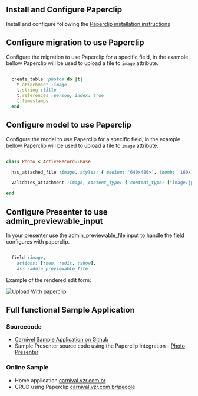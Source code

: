 
## Install and Configure Paperclip
Install and configure following the [Paperclip installation instructions](https://github.com/thoughtbot/paperclip#installation)

## Configure migration to use Paperclip
Configure the migration to use Paperclip for a specific field, in the example bellow Paperclip will be used to upload a file to `image` attribute.


```ruby

  create_table :photos do |t|
    t.attachment :image
    t.string :title
    t.references :person, index: true
    t.timestamps
  end
```


## Configure model to use Paperclip
Configure the model to use Paperclip for a specific field, in the example bellow Paperclip will be used to upload a file to `image` attribute.


```ruby

class Photo < ActiveRecord::Base

  has_attached_file :image, styles: { medium: '640x480>', thumb: '160x120>'  }, default_url: 'missing.png'

  validates_attachment :image, content_type: { content_type: ["image/jpg", "image/jpeg", "image/png", "image/gif"] }

end

```

## Configure Presenter to use admin_previewable_input
In your presenter use the admin_previewable_file input to handle the field configures with paperclip.

```ruby

  field :image,
    actions: [:new, :edit, :show],
    as: :admin_previewable_file
```

Example of the rendered edit form:

![Upload With paperclip](https://dl.dropboxusercontent.com/u/2134454/cdn/carnival/carnival-paperclip-upload.png)

## Full functional Sample Application

### Sourcecode
* [Carnivel Sample Application on Github](https://github.com/Vizir/carnival-sample-application)
* Sample Presenter source code using the Paperclip Integration - [Photo Presenter](https://github.com/Vizir/carnival-sample-application/blob/master/app/presenters/photo_presenter.rb)

### Online Sample
* Home application [carnival.vzr.com.br](http://carnival.vzr.com.br)
* CRUD using Paperclip [carnival.vzr.com.br/people](http://carnival.vzr.com.br/people)

